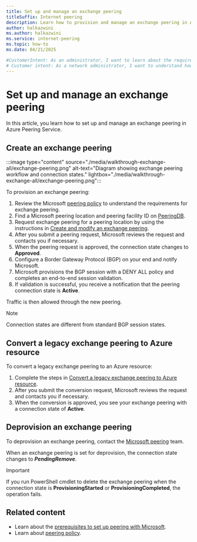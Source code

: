```yaml
---
title: Set up and manage an exchange peering
titleSuffix: Internet peering
description: Learn how to provision and manage an exchange peering in Azure Peering Service.
author: halkazwini
ms.author: halkazwini
ms.service: internet-peering
ms.topic: how-to
ms.date: 04/21/2025

#CustomerIntent: As an administrator, I want to learn about the requirements to create an exchange peering in Azure Peering Service, so I can provision and manage exchange peerings.
# Customer intent: As a network administrator, I want to understand how to provision and manage exchange peerings in Azure Peering Service, so that I can establish reliable connections for data exchange.
---
```


# Set up and manage an exchange peering

In this article, you learn how to set up and manage an exchange peering in Azure Peering Service.

## Create an exchange peering

:::image type="content" source="./media/walkthrough-exchange-all/exchange-peering.png" alt-text="Diagram showing exchange peering workflow and connection states." lightbox="./media/walkthrough-exchange-all/exchange-peering.png":::

To provision an exchange peering:

1. Review the Microsoft [peering policy](policy.md) to understand the requirements for exchange peering.
1. Find a Microsoft peering location and peering facility ID on [PeeringDB](https://www.peeringdb.com/net/694).
1. Request exchange peering for a peering location by using the instructions in [Create and modify an exchange peering](howto-exchange-portal.md).
1. After you submit a peering request, Microsoft reviews the request and contacts you if necessary.
1. When the peering request is approved, the connection state changes to **Approved**.
1. Configure a Border Gateway Protocol (BGP) on your end and notify Microsoft.
1. Microsoft provisions the BGP session with a DENY ALL policy and completes an end-to-end session validation.
1. If validation is successful, you receive a notification that the peering connection state is **Active**.

Traffic is then allowed through the new peering.

> [!NOTE]
> Connection states are different from standard BGP session states.

## Convert a legacy exchange peering to Azure resource

To convert a legacy exchange peering to an Azure resource:

1. Complete the steps in [Convert a legacy exchange peering to Azure resource](howto-legacy-exchange-portal.md).
1. After you submit the conversion request, Microsoft reviews the request and contacts you if necessary.
1. When the conversion is approved, you see your exchange peering with a connection state of **Active**.

## Deprovision an exchange peering

To deprovision an exchange peering, contact the [Microsoft peering](mailto:peering@microsoft.com) team.

When an exchange peering is set for deprovision, the connection state changes to ***PendingRemove***.

> [!IMPORTANT]
> If you run PowerShell cmdlet to delete the exchange peering when the connection state is **ProvisioningStarted** or **ProvisioningCompleted**, the operation fails.

## Related content

- Learn about the [prerequisites to set up peering with Microsoft](prerequisites.md).
- Learn about [peering policy](policy.md).
